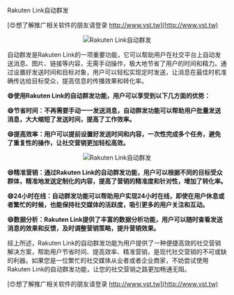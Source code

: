 Rakuten Link自动群发

[😍想了解推广相关软件的朋友请登录 http://www.vst.tw](http://www.vst.tw)

 <center><img src="https://vst.tw/MP4/tuiguang/png/6.png" alt="Rakuten Link自动群发"></center>

自动群发是Rakuten Link的一项重要功能，它可以帮助用户在社交平台上自动发送消息、图片、链接等内容，无需手动操作，极大地节省了用户的时间和精力。通过设置好发送时间和目标对象，用户可以轻松实现定时发送，让消息在最佳时机准确传达给目标受众，提高信息的传播效果和转化率。

**😄使用Rakuten Link的自动群发功能，用户可以享受到以下几方面的优势：**

**😄节省时间：不再需要手动一一发送消息，自动群发功能可以帮助用户批量发送消息，大大缩短了发送时间，提高了工作效率。**

**😄提高效率：用户可以提前设置好发送时间和内容，一次性完成多个任务，避免了重复性的操作，让社交营销更加轻松高效。**

 <center><img src="https://vst.tw/MP4/tuiguang/png/0.png" alt="Rakuten Link自动群发"></center>

**😄精准营销：通过Rakuten Link的自动群发功能，用户可以根据不同的目标受众群体，精准地发送定制化的内容，提高了营销的精准度和针对性，增加了转化率。**

**😄24小时在线：自动群发功能可以帮助用户实现24小时在线，即使在用户休息或者繁忙的时候，也能保持社交媒体的活跃度，吸引更多的用户关注和互动。**

**😄数据分析：Rakuten Link提供了丰富的数据分析功能，用户可以随时查看发送消息的效果和反馈，及时调整营销策略，提升营销效果。**

综上所述，Rakuten Link的自动群发功能为用户提供了一种便捷高效的社交营销解决方案，帮助用户节省时间、提高效率、精准营销，是现代社交营销的不可或缺的利器。如果您是一位繁忙的社交媒体从业者或者企业商家，不妨尝试使用Rakuten Link的自动群发功能，让您的社交营销之路更加畅通无阻。

[😍想了解推广相关软件的朋友请登录 http://www.vst.tw](http://www.vst.tw)




